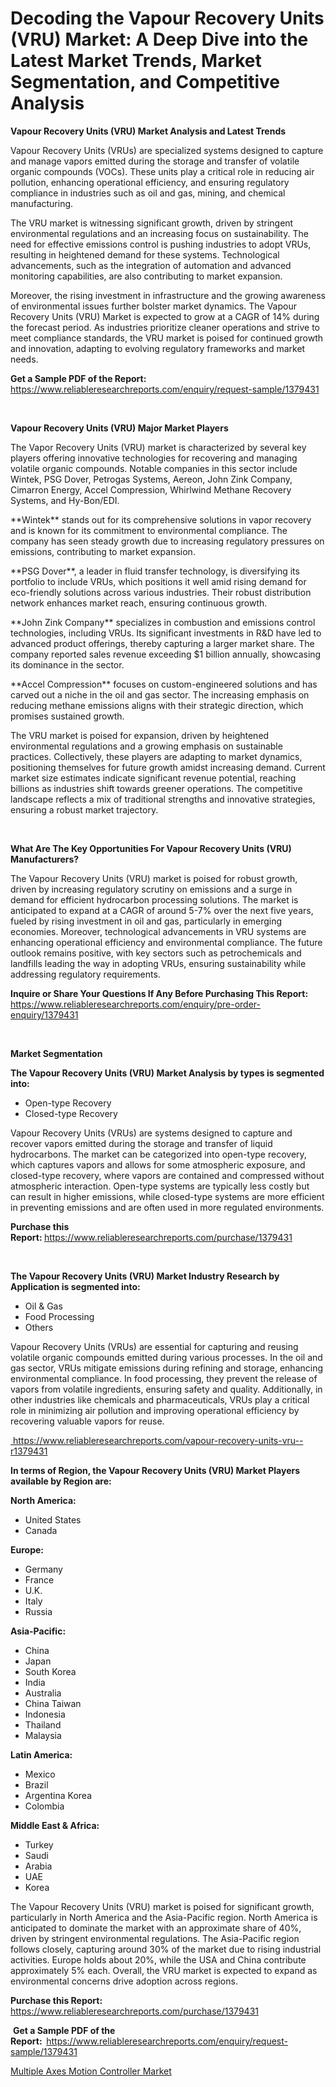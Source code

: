 <p><h1>Decoding the Vapour Recovery Units (VRU) Market: A Deep Dive into the Latest Market Trends, Market Segmentation, and Competitive Analysis</h1></p><p><strong>Vapour Recovery Units (VRU) Market Analysis and Latest Trends</strong></p>
<p><p>Vapour Recovery Units (VRUs) are specialized systems designed to capture and manage vapors emitted during the storage and transfer of volatile organic compounds (VOCs). These units play a critical role in reducing air pollution, enhancing operational efficiency, and ensuring regulatory compliance in industries such as oil and gas, mining, and chemical manufacturing. </p><p>The VRU market is witnessing significant growth, driven by stringent environmental regulations and an increasing focus on sustainability. The need for effective emissions control is pushing industries to adopt VRUs, resulting in heightened demand for these systems. Technological advancements, such as the integration of automation and advanced monitoring capabilities, are also contributing to market expansion.</p><p>Moreover, the rising investment in infrastructure and the growing awareness of environmental issues further bolster market dynamics. The Vapour Recovery Units (VRU) Market is expected to grow at a CAGR of 14% during the forecast period. As industries prioritize cleaner operations and strive to meet compliance standards, the VRU market is poised for continued growth and innovation, adapting to evolving regulatory frameworks and market needs.</p></p>
<p><strong>Get a Sample PDF of the Report:&nbsp;</strong> <a href="https://www.reliableresearchreports.com/enquiry/request-sample/1379431?utm_campaign=2640&utm_medium=2&utm_source=Github&utm_content=ia&utm_term=24022025&utm_id=vapour-recovery-units-vru">https://www.reliableresearchreports.com/enquiry/request-sample/1379431</a></p>
<p>&nbsp;</p>
<p><strong>Vapour Recovery Units (VRU) Major Market Players</strong></p>
<p><p>The Vapor Recovery Units (VRU) market is characterized by several key players offering innovative technologies for recovering and managing volatile organic compounds. Notable companies in this sector include Wintek, PSG Dover, Petrogas Systems, Aereon, John Zink Company, Cimarron Energy, Accel Compression, Whirlwind Methane Recovery Systems, and Hy-Bon/EDI.</p><p>**Wintek** stands out for its comprehensive solutions in vapor recovery and is known for its commitment to environmental compliance. The company has seen steady growth due to increasing regulatory pressures on emissions, contributing to market expansion. </p><p>**PSG Dover**, a leader in fluid transfer technology, is diversifying its portfolio to include VRUs, which positions it well amid rising demand for eco-friendly solutions across various industries. Their robust distribution network enhances market reach, ensuring continuous growth.</p><p>**John Zink Company** specializes in combustion and emissions control technologies, including VRUs. Its significant investments in R&D have led to advanced product offerings, thereby capturing a larger market share. The company reported sales revenue exceeding $1 billion annually, showcasing its dominance in the sector.</p><p>**Accel Compression** focuses on custom-engineered solutions and has carved out a niche in the oil and gas sector. The increasing emphasis on reducing methane emissions aligns with their strategic direction, which promises sustained growth.</p><p>The VRU market is poised for expansion, driven by heightened environmental regulations and a growing emphasis on sustainable practices. Collectively, these players are adapting to market dynamics, positioning themselves for future growth amidst increasing demand. Current market size estimates indicate significant revenue potential, reaching billions as industries shift towards greener operations. The competitive landscape reflects a mix of traditional strengths and innovative strategies, ensuring a robust market trajectory.</p></p>
<p>&nbsp;</p>
<p><strong>What Are The Key Opportunities For Vapour Recovery Units (VRU) Manufacturers?</strong></p>
<p><p>The Vapour Recovery Units (VRU) market is poised for robust growth, driven by increasing regulatory scrutiny on emissions and a surge in demand for efficient hydrocarbon processing solutions. The market is anticipated to expand at a CAGR of around 5-7% over the next five years, fueled by rising investment in oil and gas, particularly in emerging economies. Moreover, technological advancements in VRU systems are enhancing operational efficiency and environmental compliance. The future outlook remains positive, with key sectors such as petrochemicals and landfills leading the way in adopting VRUs, ensuring sustainability while addressing regulatory requirements.</p></p>
<p><strong>Inquire or Share Your Questions If Any Before Purchasing This Report:</strong> <a href="https://www.reliableresearchreports.com/enquiry/pre-order-enquiry/1379431?utm_campaign=2640&utm_medium=2&utm_source=Github&utm_content=ia&utm_term=24022025&utm_id=vapour-recovery-units-vru">https://www.reliableresearchreports.com/enquiry/pre-order-enquiry/1379431</a></p>
<p>&nbsp;</p>
<p><strong>Market Segmentation</strong></p>
<p><strong>The Vapour Recovery Units (VRU) Market Analysis by types is segmented into:</strong></p>
<p><ul><li>Open-type Recovery</li><li>Closed-type Recovery</li></ul></p>
<p><p>Vapour Recovery Units (VRUs) are systems designed to capture and recover vapors emitted during the storage and transfer of liquid hydrocarbons. The market can be categorized into open-type recovery, which captures vapors and allows for some atmospheric exposure, and closed-type recovery, where vapors are contained and compressed without atmospheric interaction. Open-type systems are typically less costly but can result in higher emissions, while closed-type systems are more efficient in preventing emissions and are often used in more regulated environments.</p></p>
<p><strong>Purchase this Report:&nbsp;</strong><a href="https://www.reliableresearchreports.com/purchase/1379431?utm_campaign=2640&utm_medium=2&utm_source=Github&utm_content=ia&utm_term=24022025&utm_id=vapour-recovery-units-vru">https://www.reliableresearchreports.com/purchase/1379431</a></p>
<p>&nbsp;</p>
<p><strong>The Vapour Recovery Units (VRU) Market Industry Research by Application is segmented into:</strong></p>
<p><ul><li>Oil & Gas</li><li>Food Processing</li><li>Others</li></ul></p>
<p><p>Vapour Recovery Units (VRUs) are essential for capturing and reusing volatile organic compounds emitted during various processes. In the oil and gas sector, VRUs mitigate emissions during refining and storage, enhancing environmental compliance. In food processing, they prevent the release of vapors from volatile ingredients, ensuring safety and quality. Additionally, in other industries like chemicals and pharmaceuticals, VRUs play a critical role in minimizing air pollution and improving operational efficiency by recovering valuable vapors for reuse.</p></p>
<p><a href="https://www.reliableresearchreports.com/vapour-recovery-units-vru--r1379431?utm_campaign=2640&utm_medium=2&utm_source=Github&utm_content=ia&utm_term=24022025&utm_id=vapour-recovery-units-vru">&nbsp;https://www.reliableresearchreports.com/vapour-recovery-units-vru--r1379431</a></p>
<p><strong>In terms of Region, the Vapour Recovery Units (VRU) Market Players available by Region are:</strong></p>
<p>
    <p> <strong> North America: </strong>
        <ul>
            <li>United States</li>
            <li>Canada</li>
        </ul>
        </p> 
    <p> <strong> Europe: </strong>
        <ul>
            <li>Germany</li>
            <li>France</li>
            <li>U.K.</li>
            <li>Italy</li>
            <li>Russia</li>
        </ul>
        </p> 
    <p> <strong> Asia-Pacific: </strong>
        <ul>
            <li>China</li>
            <li>Japan</li>
            <li>South Korea</li>
            <li>India</li>
            <li>Australia</li>
            <li>China Taiwan</li>
            <li>Indonesia</li>
            <li>Thailand</li>
            <li>Malaysia</li>
        </ul>
        </p> 
    <p> <strong> Latin America: </strong>
        <ul>
            <li>Mexico</li>
            <li>Brazil</li>
            <li>Argentina Korea</li>
            <li>Colombia</li>
        </ul>
        </p> 
    <p> <strong> Middle East & Africa: </strong>
        <ul>
            <li>Turkey</li>
            <li>Saudi</li>
            <li>Arabia</li>
            <li>UAE</li>
            <li>Korea</li>
        </ul>
    </p>
    </p>
<p><p>The Vapour Recovery Units (VRU) market is poised for significant growth, particularly in North America and the Asia-Pacific region. North America is anticipated to dominate the market with an approximate share of 40%, driven by stringent environmental regulations. The Asia-Pacific region follows closely, capturing around 30% of the market due to rising industrial activities. Europe holds about 20%, while the USA and China contribute approximately 5% each. Overall, the VRU market is expected to expand as environmental concerns drive adoption across regions.</p></p>
<p><strong>Purchase this Report: </strong><a href="https://www.reliableresearchreports.com/purchase/1379431?utm_campaign=2640&utm_medium=2&utm_source=Github&utm_content=ia&utm_term=24022025&utm_id=vapour-recovery-units-vru">https://www.reliableresearchreports.com/purchase/1379431</a></p>
<p>&nbsp;<strong>Get a Sample PDF of the Report:&nbsp;&nbsp;</strong><a href="https://www.reliableresearchreports.com/enquiry/request-sample/1379431?utm_campaign=2640&utm_medium=2&utm_source=Github&utm_content=ia&utm_term=24022025&utm_id=vapour-recovery-units-vru">https://www.reliableresearchreports.com/enquiry/request-sample/1379431</a></p>
<p><strong></strong></p>
<p><p><a href="https://github.com/abuugjetaj/Market-Research-Report-List-1/blob/main/multiple-axes-motion-controller-market.md?utm_campaign=2640&utm_medium=2&utm_source=Github&utm_content=ia&utm_term=24022025&utm_id=vapour-recovery-units-vru">Multiple Axes Motion Controller Market</a></p></p>